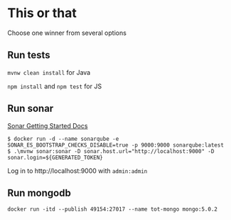 # This or that

Choose one winner from several options

## Run tests

`mvnw clean install` for Java

`npm install` and `npm test` for JS

## Run sonar

[Sonar Getting Started Docs](https://docs.sonarqube.org/latest/setup/get-started-2-minutes/)

```shell
$ docker run -d --name sonarqube -e SONAR_ES_BOOTSTRAP_CHECKS_DISABLE=true -p 9000:9000 sonarqube:latest
$ .\mvnw sonar:sonar -D sonar.host.url="http://localhost:9000" -D sonar.login=${GENERATED_TOKEN}
```

Log in to http://localhost:9000 with `admin:admin`

## Run mongodb

`docker run -itd --publish 49154:27017 --name tot-mongo mongo:5.0.2`
